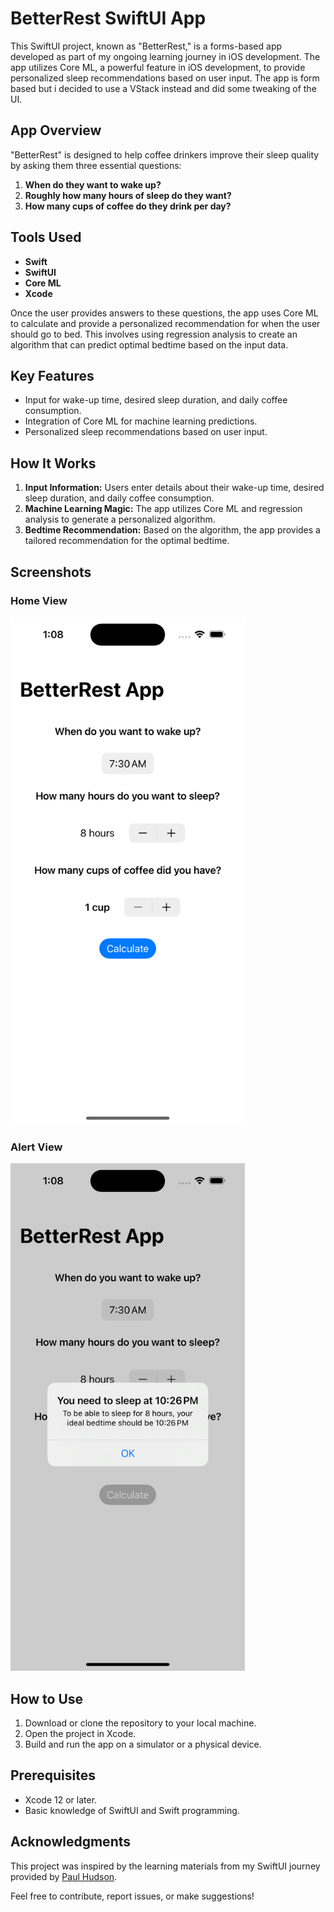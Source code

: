 # BetterRest SwiftUI App
This SwiftUI project, known as "BetterRest," is a forms-based app developed as part of my ongoing learning journey in iOS development. The app utilizes Core ML, a powerful feature in iOS development, to provide personalized sleep recommendations based on user input.
The app is form based but i decided to use a VStack instead and did some tweaking of the UI.

## App Overview
"BetterRest" is designed to help coffee drinkers improve their sleep quality by asking them three essential questions:
1. **When do they want to wake up?**
2. **Roughly how many hours of sleep do they want?**
3. **How many cups of coffee do they drink per day?**

## Tools Used
- **Swift** 
- **SwiftUI**
- **Core ML**
- **Xcode**

Once the user provides answers to these questions, the app uses Core ML to calculate and provide a personalized recommendation for when the user should go to bed. This involves using regression analysis to create an algorithm that can predict optimal bedtime based on the input data.

## Key Features
- Input for wake-up time, desired sleep duration, and daily coffee consumption.
- Integration of Core ML for machine learning predictions.
- Personalized sleep recommendations based on user input.


## How It Works
1. **Input Information:** Users enter details about their wake-up time, desired sleep duration, and daily coffee consumption.
2. **Machine Learning Magic:** The app utilizes Core ML and regression analysis to generate a personalized algorithm.
3. **Bedtime Recommendation:** Based on the algorithm, the app provides a tailored recommendation for the optimal bedtime.

## Screenshots
### Home View
<img src="https://github.com/Huss3n/IosApps/blob/main/BetterRest/untitled%20folder/scrnShot1.png" width="375px" height="812px">

### Alert View
<img src="https://github.com/Huss3n/IosApps/blob/main/BetterRest/untitled%20folder/scrnShot2.png" width="375px" height="812px">

## How to Use
1. Download or clone the repository to your local machine.
2. Open the project in Xcode.
3. Build and run the app on a simulator or a physical device.

## Prerequisites
- Xcode 12 or later.
- Basic knowledge of SwiftUI and Swift programming.

## Acknowledgments
This project was inspired by the learning materials from my SwiftUI journey provided by [Paul Hudson](https://www.hackingwithswift.com/100/swiftui).

Feel free to contribute, report issues, or make suggestions!
